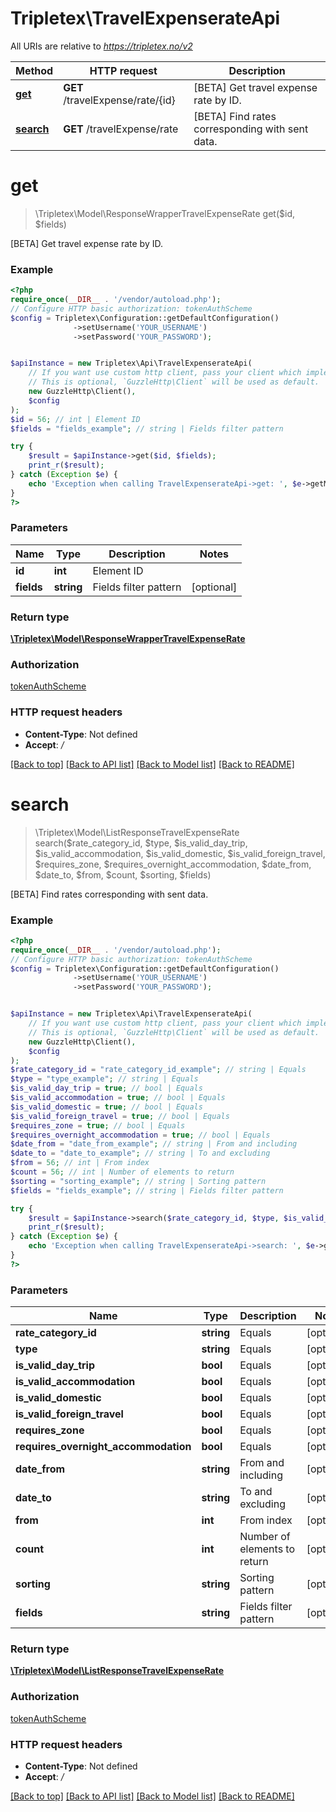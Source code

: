 # Tripletex\TravelExpenserateApi

All URIs are relative to *https://tripletex.no/v2*

Method | HTTP request | Description
------------- | ------------- | -------------
[**get**](TravelExpenserateApi.md#get) | **GET** /travelExpense/rate/{id} | [BETA] Get travel expense rate by ID.
[**search**](TravelExpenserateApi.md#search) | **GET** /travelExpense/rate | [BETA] Find rates corresponding with sent data.

# **get**
> \Tripletex\Model\ResponseWrapperTravelExpenseRate get($id, $fields)

[BETA] Get travel expense rate by ID.

### Example
```php
<?php
require_once(__DIR__ . '/vendor/autoload.php');
// Configure HTTP basic authorization: tokenAuthScheme
$config = Tripletex\Configuration::getDefaultConfiguration()
              ->setUsername('YOUR_USERNAME')
              ->setPassword('YOUR_PASSWORD');


$apiInstance = new Tripletex\Api\TravelExpenserateApi(
    // If you want use custom http client, pass your client which implements `GuzzleHttp\ClientInterface`.
    // This is optional, `GuzzleHttp\Client` will be used as default.
    new GuzzleHttp\Client(),
    $config
);
$id = 56; // int | Element ID
$fields = "fields_example"; // string | Fields filter pattern

try {
    $result = $apiInstance->get($id, $fields);
    print_r($result);
} catch (Exception $e) {
    echo 'Exception when calling TravelExpenserateApi->get: ', $e->getMessage(), PHP_EOL;
}
?>
```

### Parameters

Name | Type | Description  | Notes
------------- | ------------- | ------------- | -------------
 **id** | **int**| Element ID |
 **fields** | **string**| Fields filter pattern | [optional]

### Return type

[**\Tripletex\Model\ResponseWrapperTravelExpenseRate**](../Model/ResponseWrapperTravelExpenseRate.md)

### Authorization

[tokenAuthScheme](../../README.md#tokenAuthScheme)

### HTTP request headers

 - **Content-Type**: Not defined
 - **Accept**: */*

[[Back to top]](#) [[Back to API list]](../../README.md#documentation-for-api-endpoints) [[Back to Model list]](../../README.md#documentation-for-models) [[Back to README]](../../README.md)

# **search**
> \Tripletex\Model\ListResponseTravelExpenseRate search($rate_category_id, $type, $is_valid_day_trip, $is_valid_accommodation, $is_valid_domestic, $is_valid_foreign_travel, $requires_zone, $requires_overnight_accommodation, $date_from, $date_to, $from, $count, $sorting, $fields)

[BETA] Find rates corresponding with sent data.

### Example
```php
<?php
require_once(__DIR__ . '/vendor/autoload.php');
// Configure HTTP basic authorization: tokenAuthScheme
$config = Tripletex\Configuration::getDefaultConfiguration()
              ->setUsername('YOUR_USERNAME')
              ->setPassword('YOUR_PASSWORD');


$apiInstance = new Tripletex\Api\TravelExpenserateApi(
    // If you want use custom http client, pass your client which implements `GuzzleHttp\ClientInterface`.
    // This is optional, `GuzzleHttp\Client` will be used as default.
    new GuzzleHttp\Client(),
    $config
);
$rate_category_id = "rate_category_id_example"; // string | Equals
$type = "type_example"; // string | Equals
$is_valid_day_trip = true; // bool | Equals
$is_valid_accommodation = true; // bool | Equals
$is_valid_domestic = true; // bool | Equals
$is_valid_foreign_travel = true; // bool | Equals
$requires_zone = true; // bool | Equals
$requires_overnight_accommodation = true; // bool | Equals
$date_from = "date_from_example"; // string | From and including
$date_to = "date_to_example"; // string | To and excluding
$from = 56; // int | From index
$count = 56; // int | Number of elements to return
$sorting = "sorting_example"; // string | Sorting pattern
$fields = "fields_example"; // string | Fields filter pattern

try {
    $result = $apiInstance->search($rate_category_id, $type, $is_valid_day_trip, $is_valid_accommodation, $is_valid_domestic, $is_valid_foreign_travel, $requires_zone, $requires_overnight_accommodation, $date_from, $date_to, $from, $count, $sorting, $fields);
    print_r($result);
} catch (Exception $e) {
    echo 'Exception when calling TravelExpenserateApi->search: ', $e->getMessage(), PHP_EOL;
}
?>
```

### Parameters

Name | Type | Description  | Notes
------------- | ------------- | ------------- | -------------
 **rate_category_id** | **string**| Equals | [optional]
 **type** | **string**| Equals | [optional]
 **is_valid_day_trip** | **bool**| Equals | [optional]
 **is_valid_accommodation** | **bool**| Equals | [optional]
 **is_valid_domestic** | **bool**| Equals | [optional]
 **is_valid_foreign_travel** | **bool**| Equals | [optional]
 **requires_zone** | **bool**| Equals | [optional]
 **requires_overnight_accommodation** | **bool**| Equals | [optional]
 **date_from** | **string**| From and including | [optional]
 **date_to** | **string**| To and excluding | [optional]
 **from** | **int**| From index | [optional]
 **count** | **int**| Number of elements to return | [optional]
 **sorting** | **string**| Sorting pattern | [optional]
 **fields** | **string**| Fields filter pattern | [optional]

### Return type

[**\Tripletex\Model\ListResponseTravelExpenseRate**](../Model/ListResponseTravelExpenseRate.md)

### Authorization

[tokenAuthScheme](../../README.md#tokenAuthScheme)

### HTTP request headers

 - **Content-Type**: Not defined
 - **Accept**: */*

[[Back to top]](#) [[Back to API list]](../../README.md#documentation-for-api-endpoints) [[Back to Model list]](../../README.md#documentation-for-models) [[Back to README]](../../README.md)


